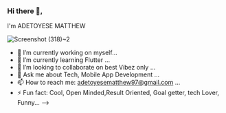### Hi there 👋, 
I'm ADETOYESE MATTHEW

![Screenshot (318)~2](https://user-images.githubusercontent.com/34428244/90714075-c40b3380-e29e-11ea-979b-347e16b1668f.png)


 
- 🔭 I’m currently working on myself...
- 🌱 I’m currently learning Flutter ...
- 👯 I’m looking to collaborate on best Vibez only ... 
- 💬 Ask me about Tech, Mobile App Development ...
- 📫 How to reach me: adetoyesematthew97@gmail.com ... 
- ⚡ Fun fact: Cool, Open Minded,Result Oriented, Goal getter, tech Lover, Funny...
-->
